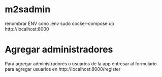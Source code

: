 # m2sadmin
renombrar ENV cono .env
sudo cocker-compose up<br>
http://localhost:8000

# Agregar administradores
Para agregar administradores o usuarios de la app entresar al formulario para agregar usuarios en
http://localhost:8000/register
